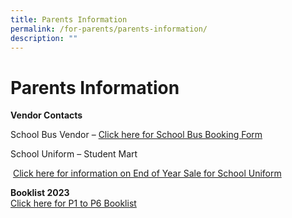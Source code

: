 ```yaml
---
title: Parents Information
permalink: /for-parents/parents-information/
description: ""
---
```

# **Parents Information**

**Vendor Contacts**

School Bus Vendor – [Click here for School Bus Booking Form](https://docs.google.com/forms/d/e/1FAIpQLSf_TfhXNJQoy9M2wL_ecviGLU9R69YINKnldVzVKLafFafthw/closedform)

School Uniform – Student Mart

 [Click here for information on End of Year Sale for School Uniform](https://pasirrispri.moe.edu.sg/wp-content/uploads/2022/11/Pasir-Ris-Pri-2022-Sale-Schedule-Flyer-v2.pdf)


**Booklist 2023**    
[Click here for P1 to P6 Booklist](https://pasirrispri.moe.edu.sg/wp-content/uploads/2022/11/P1-P6-Booklist_Final.pdf)